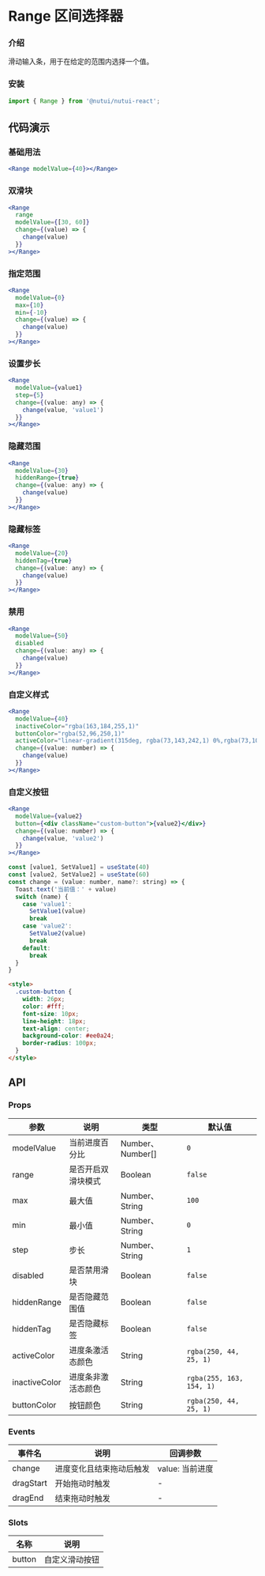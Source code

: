 # Range 区间选择器

### 介绍

滑动输入条，用于在给定的范围内选择一个值。

### 安装

```javascript
import { Range } from '@nutui/nutui-react';
```

## 代码演示

### 基础用法

```jsx
<Range modelValue={40}></Range>
```

### 双滑块

```jsx
<Range
  range
  modelValue={[30, 60]}
  change={(value) => {
    change(value)
  }}
></Range>
```

### 指定范围

```jsx
<Range
  modelValue={0}
  max={10}
  min={-10}
  change={(value) => {
    change(value)
  }}
></Range>
```

### 设置步长

```jsx
<Range
  modelValue={value1}
  step={5}
  change={(value: any) => {
    change(value, 'value1')
  }}
></Range>
```

### 隐藏范围

```jsx
<Range
  modelValue={30}
  hiddenRange={true}
  change={(value: any) => {
    change(value)
  }}
></Range>
```

### 隐藏标签

```jsx
<Range
  modelValue={20}
  hiddenTag={true}
  change={(value: any) => {
    change(value)
  }}
></Range>
```

### 禁用

```jsx
<Range
  modelValue={50}
  disabled
  change={(value: any) => {
    change(value)
  }}
></Range>
```

### 自定义样式

```jsx
<Range
  modelValue={40}
  inactiveColor="rgba(163,184,255,1)"
  buttonColor="rgba(52,96,250,1)"
  activeColor="linear-gradient(315deg, rgba(73,143,242,1) 0%,rgba(73,101,242,1) 100%)"
  change={(value: number) => {
    change(value)
  }}
></Range>
```

### 自定义按钮

```jsx
<Range
  modelValue={value2}
  button={<div className="custom-button">{value2}</div>}
  change={(value: number) => {
    change(value, 'value2')
  }}
></Range>
```

```js
const [value1, SetValue1] = useState(40)
const [value2, SetValue2] = useState(60)
const change = (value: number, name?: string) => {
  Toast.text('当前值：' + value)
  switch (name) {
    case 'value1':
      SetValue1(value)
      break
    case 'value2':
      SetValue2(value)
      break
    default:
      break
  }
}
```

```html
<style>
  .custom-button {
    width: 26px;
    color: #fff;
    font-size: 10px;
    line-height: 18px;
    text-align: center;
    background-color: #ee0a24;
    border-radius: 100px;
  }
</style>
```

## API

### Props

| 参数          | 说明               | 类型             | 默认值                   |
| ------------- | ------------------ | ---------------- | ------------------------ |
| modelValue    | 当前进度百分比     | Number、Number[] | `0`                      |
| range         | 是否开启双滑块模式 | Boolean          | `false`                  |
| max           | 最大值             | Number、String   | `100`                    |
| min           | 最小值             | Number、String   | `0`                      |
| step          | 步长               | Number、String   | `1`                      |
| disabled      | 是否禁用滑块       | Boolean          | `false`                  |
| hiddenRange   | 是否隐藏范围值     | Boolean          | `false`                  |
| hiddenTag     | 是否隐藏标签       | Boolean          | `false`                  |
| activeColor   | 进度条激活态颜色   | String           | `rgba(250, 44, 25, 1)`   |
| inactiveColor | 进度条非激活态颜色 | String           | `rgba(255, 163, 154, 1)` |
| buttonColor   | 按钮颜色           | String           | `rgba(250, 44, 25, 1)`   |

### Events

| 事件名    | 说明                     | 回调参数        |
| --------- | ------------------------ | --------------- |
| change    | 进度变化且结束拖动后触发 | value: 当前进度 |
| dragStart | 开始拖动时触发           | -               |
| dragEnd   | 结束拖动时触发           | -               |

### Slots

| 名称   | 说明           |
| ------ | -------------- |
| button | 自定义滑动按钮 |
